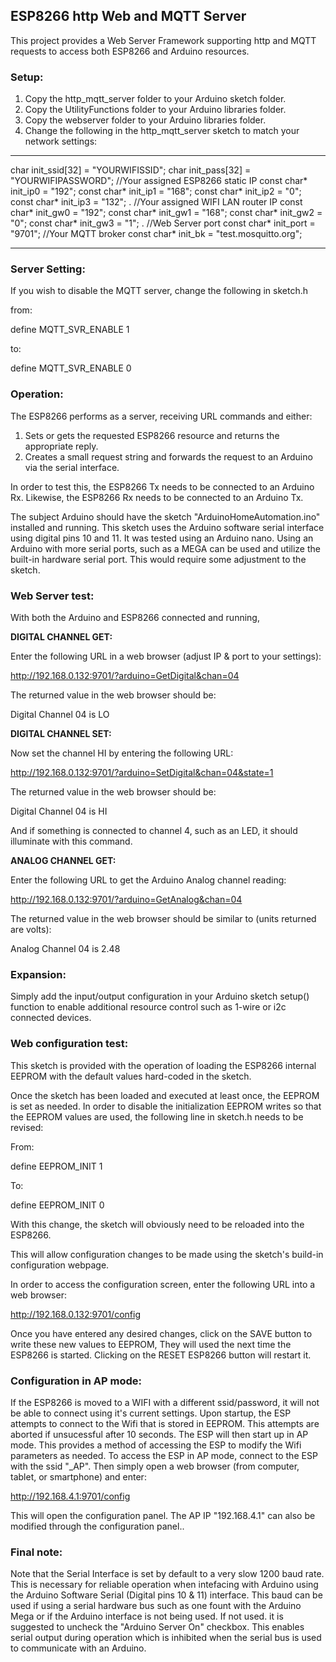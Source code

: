 <h2><strong>ESP8266 http Web and MQTT Server</strong></h2>

This project provides a Web Server Framework supporting http and MQTT requests 
to access both ESP8266 and Arduino resources.

<strong><h3>Setup:</h3></strong>

1. Copy the http_mqtt_server folder to your Arduino sketch folder.
2. Copy the UtilityFunctions folder to your Arduino libraries folder.
3. Copy the webserver folder to your Arduino libraries folder.
4. Change the following in the http_mqtt_server sketch to match your network settings:

<hr>
char init_ssid[32] = "YOURWIFISSID";            
char init_pass[32] = "YOURWIFIPASSWORD";            
//Your assigned ESP8266 static IP            
const char* init_ip0 = "192";            
const char* init_ip1 = "168";            
const char* init_ip2 = "0";            
const char* init_ip3 = "132";            
.            
//Your assigned WIFI LAN router IP            
const char* init_gw0 = "192";                      
const char* init_gw1 = "168";            
const char* init_gw2 = "0";            
const char* init_gw3 = "1";            
.            
//Web Server port            
const char* init_port = "9701";            
//Your MQTT broker            
const char* init_bk = "test.mosquitto.org";            
<hr>            

<strong><h3>Server Setting:</h3></strong>

If you wish to disable the MQTT server, change the following in sketch.h

from:

define MQTT_SVR_ENABLE 1

to:

define MQTT_SVR_ENABLE 0

<strong><h3>Operation:</h3></strong>

The ESP8266 performs as a server, receiving URL commands and either:

1. Sets or gets the requested ESP8266 resource and returns the appropriate reply.
2. Creates a small request string and forwards the request to an Arduino via the serial interface.

In order to test this, the ESP8266 Tx needs to be connected to an Arduino Rx.
Likewise, the ESP8266 Rx needs to be connected to an Arduino Tx.

The subject Arduino should have the sketch "ArduinoHomeAutomation.ino" installed and running.
This sketch uses the Arduino software serial interface using digital pins 10 and 11. It was
tested using an Arduino nano. Using an Arduino with more serial ports, such as a MEGA can be used
and utilize the built-in hardware serial port. This would require some adjustment to the sketch.

<strong><h3>Web Server test:</h3></strong>

With both the Arduino and ESP8266 connected and running,

<strong>DIGITAL CHANNEL GET:</strong>

Enter the following URL in a web browser (adjust IP & port to your settings):

http://192.168.0.132:9701/?arduino=GetDigital&chan=04

The returned value in the web browser should be:

Digital Channel 04 is LO

<strong>DIGITAL CHANNEL SET:</strong>

Now set the channel HI by entering the following URL:

http://192.168.0.132:9701/?arduino=SetDigital&chan=04&state=1

The returned value in the web browser should be:

Digital Channel 04 is HI

And if something is connected to channel 4, such as an LED, it should illuminate with this command.

<strong>ANALOG CHANNEL GET:</strong>

Enter the following URL to get the Arduino Analog channel reading:

http://192.168.0.132:9701/?arduino=GetAnalog&chan=04

The returned value in the web browser should be similar to (units returned are volts):

Analog Channel 04 is 2.48

<strong><h3>Expansion:</h3></strong>

Simply add the input/output configuration in your Arduino sketch setup() function to enable
additional resource control such as 1-wire or i2c connected devices.

<strong><h3>Web configuration test:</h3></strong>

This sketch is provided with the operation of loading the ESP8266 internal EEPROM with the default
values hard-coded in the sketch.

Once the sketch has been loaded and executed at least once, the EEPROM is set as needed. In order to
disable the initialization EEPROM writes so that the EEPROM values are used, the following line 
in sketch.h needs to be revised:

From:

define EEPROM_INIT 1

To:

define EEPROM_INIT 0

With this change, the sketch will obviously need to be reloaded into the ESP8266.

This will allow configuration changes to be made using the sketch's build-in configuration webpage.

In order to access the configuration screen, enter the following URL into a web browser:

http://192.168.0.132:9701/config

Once you have entered any desired changes, click on the SAVE button to write these new values to
EEPROM, They will used the next time the ESP8266 is started. Clicking on the RESET ESP8266 button will
restart it.

<strong><h3>Configuration in AP mode:</h3></strong>

If the ESP8266 is moved to a WIFI with a different ssid/password, it will not be able to connect using
it's current settings. Upon startup, the ESP attempts to connect to the Wifi that is stored in EEPROM. This
attempts are aborted if unsucessful after 10 seconds. The ESP will then start up in AP mode. This provides
a method of accessing the ESP to modify the Wifi parameters as needed. To access the ESP in AP mode,
connect to the ESP with the ssid "<stored in EEPROM>_AP". Then simply open a web browser (from computer,
tablet, or smartphone) and enter:

http://192.168.4.1:9701/config

This will open the configuration panel. The AP IP "192.168.4.1" can also be modified through the configuration
panel..

<strong><h3>Final note:</h3></strong>

Note that the Serial Interface is set by default to a very slow 1200 baud rate. This is necessary for
reliable operation when intefacing  with Arduino using the Arduino Software Serial (Digital pins 10 & 11)
interface. This baud can be used if using a serial hardware bus such as one fount with the Arduino Mega or
if the Arduino interface is not being used. If not used. it is suggested to uncheck the "Arduino Server On"
checkbox. This enables serial output during operation which is inhibited when the serial bus is used
to communicate with an Arduino.






